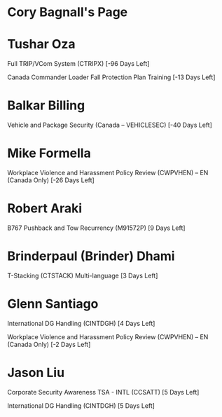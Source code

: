 # Cory Bagnall's Page




# Tushar Oza


Full TRIP/VCom System (CTRIPX) [-96 Days Left]

Canada Commander Loader Fall Protection Plan Training [-13 Days Left]



# Balkar Billing


Vehicle and Package Security (Canada – VEHICLESEC) [-40 Days Left]



# Mike Formella


Workplace Violence and Harassment Policy Review (CWPVHEN) – EN (Canada Only) [-26 Days Left]



# Robert Araki


B767 Pushback and Tow Recurrency (M91572P) [9 Days Left]



# Brinderpaul (Brinder) Dhami


T-Stacking (CTSTACK) Multi-language [3 Days Left]



# Glenn Santiago


International DG Handling (CINTDGH) [4 Days Left]

Workplace Violence and Harassment Policy Review (CWPVHEN) – EN (Canada Only) [-2 Days Left]



# Jason Liu


Corporate Security Awareness TSA - INTL (CCSATT) [5 Days Left]

International DG Handling (CINTDGH) [5 Days Left]




